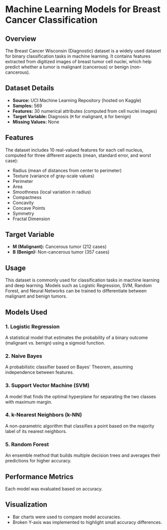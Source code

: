 <h1>Machine Learning Models for Breast Cancer Classification</h1>

<h2>Overview</h2>
<p>The Breast Cancer Wisconsin (Diagnostic) dataset is a widely used dataset for binary classification tasks in machine learning. It contains features extracted from digitized images of breast tumor cell nuclei, which help predict whether a tumor is malignant (cancerous) or benign (non-cancerous).</p>

<h2>Dataset Details</h2>
<ul>
    <li><strong>Source:</strong> UCI Machine Learning Repository (hosted on Kaggle)</li>
    <li><strong>Samples:</strong> 569</li>
    <li><strong>Features:</strong> 30 numerical attributes (computed from cell nuclei images)</li>
    <li><strong>Target Variable:</strong> Diagnosis (<code>M</code> for malignant, <code>B</code> for benign)</li>
    <li><strong>Missing Values:</strong> None</li>
</ul>

<h2>Features</h2>
<p>The dataset includes 10 real-valued features for each cell nucleus, computed for three different aspects (mean, standard error, and worst case):</p>
<ul>
    <li>Radius (mean of distances from center to perimeter)</li>
    <li>Texture (variance of gray-scale values)</li>
    <li>Perimeter</li>
    <li>Area</li>
    <li>Smoothness (local variation in radius)</li>
    <li>Compactness</li>
    <li>Concavity</li>
    <li>Concave Points</li>
    <li>Symmetry</li>
    <li>Fractal Dimension</li>
</ul>

<h2>Target Variable</h2>
<ul>
    <li><strong>M (Malignant):</strong> Cancerous tumor (212 cases)</li>
    <li><strong>B (Benign):</strong> Non-cancerous tumor (357 cases)</li>
</ul>

<h2>Usage</h2>
<p>This dataset is commonly used for classification tasks in machine learning and deep learning. Models such as Logistic Regression, SVM, Random Forest, and Neural Networks can be trained to differentiate between malignant and benign tumors.</p>

<h2>Models Used</h2>

<h3>1. Logistic Regression</h3>
<p>A statistical model that estimates the probability of a binary outcome (malignant vs. benign) using a sigmoid function.</p>

<h3>2. Naive Bayes</h3>
<p>A probabilistic classifier based on Bayes' Theorem, assuming independence between features.</p>

<h3>3. Support Vector Machine (SVM)</h3>
<p>A model that finds the optimal hyperplane for separating the two classes with maximum margin.</p>

<h3>4. k-Nearest Neighbors (k-NN)</h3>
<p>A non-parametric algorithm that classifies a point based on the majority label of its nearest neighbors.</p>

<h3>5. Random Forest</h3>
<p>An ensemble method that builds multiple decision trees and averages their predictions for higher accuracy.</p>

<h2>Performance Metrics</h2>
<p>Each model was evaluated based on accuracy.</p>

<h2>Visualization</h2>
<ul>
    <li>Bar charts were used to compare model accuracies.</li>
    <li>Broken Y-axis was implemented to highlight small accuracy differences.</li>
</ul>
